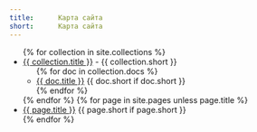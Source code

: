 ```yaml
---
title:      Карта сайта
short:      Карта сайта
---
```

<ul>
  {% for collection in site.collections %}
    <li><a href='{{ site.url }}/{{ collection.label }}'>{{ collection.title }}</a> - {{ collection.short }}
      <ul>
      {% for doc in collection.docs %}
        <li><a href='{{ doc.url }}'>{{ doc.title }}</a> {{ doc.short if doc.short }}</li>
      {% endfor %}
      </ul>
    </li>
  {% endfor %}
  {% for page in site.pages unless page.title %}
    <li><a href='{{ page.url }}'>{{ page.title }}</a> {{ page.short if page.short }}</li>
  {% endfor %}
</ul>
